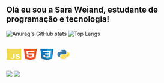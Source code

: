 ## Olá eu sou a Sara Weiand, estudante de programação e tecnologia!

![Anurag's GitHub stats](https://github-readme-stats.vercel.app/api/?username=saraweiand\&show_icons=true\&title_color=fff\&icon_color=79ff97\&text_color=9f9f9f\&bg_color=151515) ![Top Langs](https://github-readme-stats.vercel.app/api/top-langs/?username=saraweiand\&layout=compact)
<div style="display: inline_block"><br>
  <img align="center" alt="Rafa-Js" height="30" width="40" src="https://raw.githubusercontent.com/devicons/devicon/master/icons/javascript/javascript-plain.svg">
  <img align="center" alt="Rafa-HTML" height="30" width="40" src="https://raw.githubusercontent.com/devicons/devicon/master/icons/html5/html5-original.svg">
  <img align="center" alt="Rafa-CSS" height="30" width="40" src="https://raw.githubusercontent.com/devicons/devicon/master/icons/css3/css3-original.svg">
  <img align="center" alt="Rafa-Python" height="30" width="40" src="https://raw.githubusercontent.com/devicons/devicon/master/icons/python/python-original.svg">
</div>
  
  ##
 
<div>
  <a href = "mailto:weiandwustsara@gmail.com"><img src="https://img.shields.io/badge/-Gmail-%23333?style=for-the-badge&logo=gmail&logoColor=white" target="_blank"></a>
  <a href="https://www.linkedin.com/in/saraweiand](https://img.shields.io/badge/-LinkedIn-%230077B5?style=for-the-badge&logo=linkedin&logoColor=white" target="_blank"><img src="https://img.shields.io/badge/-LinkedIn-%230077B5?style=for-the-badge&logo=linkedin&logoColor=white" target="_blank"></a> 
</div>
